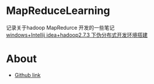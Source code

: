 # MapReduceLearning
记录关于hadoop MapRedurce 开发的一些笔记  
[windows+Intellij idea+hadoop2.7.3 下伪分布式开发环境搭建](mapredurce_dev0/readme.md)

# About
* [Github link](https://github.com/amazeyope)